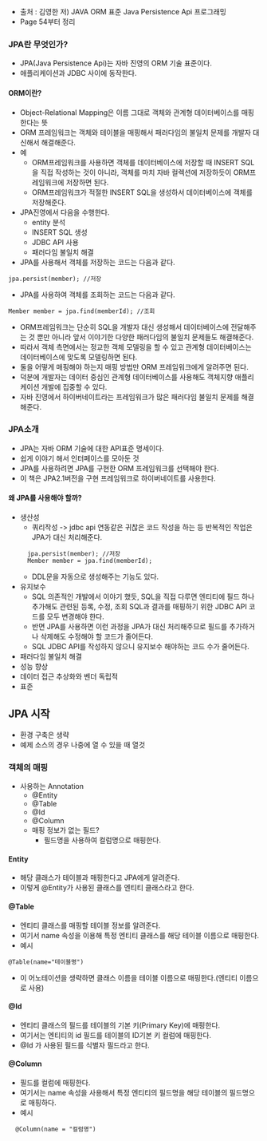 - 출처 : 김영한 저) JAVA ORM 표준 Java Persistence Api 프로그래밍
- Page 54부터 정리

### JPA란 무엇인가?
- JPA(Java Persistence Api)는 자바 진영의 ORM 기술 표준이다.
- 애플리케이션과 JDBC 사이에 동작한다.

#### ORM이란?
- Object-Relational Mapping은 이름 그대로 객체와 관계형 데이터베이스를 매핑한다는 뜻
- ORM 프레임워크는 객체와 테이블을 매핑해서 패러다임의 불일치 문제를 개발자 대신해서 해결해준다.
- 예
  - ORM프레임워크를 사용하면 객체를 데이터베이스에 저장할 때 INSERT SQL을 직접 작성하는 것이 아니라, 객체를 마치 자바 컬렉션에 저장하듯이 ORM프레임워크에 저장하면 된다.
  - ORM프레임워크가 적절한 INSERT SQL을 생성하서 데이터베이스에 객체를 저장해준다.
- JPA진영에서 다음을 수행한다.
  - entity 분석
  - INSERT SQL 생성
  - JDBC API 사용
  - 패러다임 불일치 해결
- JPA를 사용해서 객체를 저장하는 코드는 다음과 같다.
```
jpa.persist(member); //저장
```
- JPA를 사용하여 객체를 조회하는 코드는 다음과 같다.
```
Member member = jpa.find(memberId); //조회
```
- ORM프레임워크는 단순히 SQL을 개발자 대신 생성해서 데이터베이스에 전달해주는 것 뿐만 아니라 앞서 이야기한 다양한 패러다임의 불일치 문제들도 해결해준다.
- 따라서 객체 측면에서는 정교한 객체 모델링을 할 수 있고 관계형 데이터베이스는 데이터베이스에 맞도록 모델링하면 된다.
- 둘을 어떻게 매핑해야 하는지 매핑 방법만 ORM 프레임워크에게 알려주면 된다.
- 덕분에 개발자는 데이터 중심인 관계형 데이터베이스를 사용해도 객체지향 애플리케이션 개발에 집중할 수 있다.
- 자바 진영에서 하이버네이트라는 프레임워크가 많은 패러다임 불일치 문제를 해결해준다.

### JPA소개
- JPA는 자바 ORM 기술에 대한 API표준 명세이다.
- 쉽게 이야기 해서 인터페이스를 모아둔 것
- JPA를 사용하려면 JPA를 구현한 ORM 프레임워크를 선택해야 한다.
- 이 책은 JPA2.1버전을 구현 프레임워크로 하이버네이트를 사용한다.

#### 왜 JPA를 사용해야 할까?
- 생산성
  - 쿼리작성 -> jdbc api 연동같은 귀찮은 코드 작성을 하는 등 반복적인 작업은 JPA가 대신 처리해준다.
  ```
    jpa.persist(member); //저장
    Member member = jpa.find(memberId);
  ```
  - DDL문을 자동으로 생성해주는 기능도 있다.
- 유지보수
  - SQL 의존적인 개발에서 이야기 했듯, SQL을 직접 다루면 엔티티에 필드 하나 추가해도 관련된 등록, 수정, 조회 SQL과 결과를 매핑하기 위한 JDBC API 코드를 모두 변경해야 한다.
  - 반면 JPA를 사용하면 이런 과정을 JPA가 대신 처리해주므로 필드를 추가하거나 삭제해도 수정해야 할 코드가 줄어든다.
  - SQL JDBC API를 작성하지 않으니 유지보수 해야하는 코드 수가 줄어든다.
- 패러다임 불일치 해결
- 성능 향상
- 데이터 접근 추상화와 벤더 독립적
- 표준

## JPA 시작
- 환경 구축은 생략
- 예제 소스의 경우 나중에 열 수 있을 때 열것

### 객체의 매핑
- 사용하는 Annotation
  - @Entity
  - @Table
  - @Id
  - @Column
  - 매핑 정보가 없는 필드?
    - 필드명을 사용하여 컬럼명으로 매핑한다.

#### Entity
- 해당 클래스가 테이블과 매핑한다고 JPA에게 알려준다.
- 이렇게 @Entity가 사용된 클래스를 엔티티 클래스라고 한다.

#### @Table
- 엔티티 클래스를 매핑할 테이블 정보를 알려준다.
- 여기서 name 속성을 이용해 특정 엔티티 클래스를 해당 테이블 이름으로 매핑한다.
- 예시
```
@Table(name="테이블명")
```
- 이 어노테이션을 생략하면 클래스 이름을 테이블 이름으로 매핑한다.(엔티티 이름으로 사용)

#### @Id
- 엔티티 클래스의 필드를 테이블의 기본 키(Primary Key)에 매핑한다.
- 여기서는 엔티티의 id 필드를 테이블의 ID기본 키 컬럼에 매핑한다.
- @Id 가 사용된 필드를 식별자 필드라고 한다.

#### @Column
- 필드를 컬럼에 매핑한다.
- 여기서는 name 속성을 사용해서 특정 엔티티의 필드명을 해당 테이블의 필드명으로 매핑하다.
- 예시
```
  @Column(name = "컬럼명")
```
